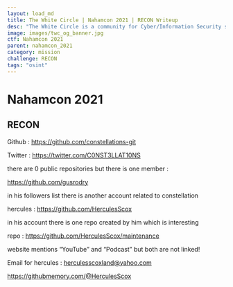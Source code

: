 ```yaml
---
layout: load_md
title: The White Circle | Nahamcon 2021 | RECON Writeup
desc: "The White Circle is a community for Cyber/Information Security students, enthusiasts and professionals. You can discuss anything related to Security, share your knowledge with others, get help when you need it and proceed further in your journey with amazing people from all over the world."
image: images/twc_og_banner.jpg
ctf: Nahamcon 2021
parent: nahamcon_2021
category: mission
challenge: RECON
tags: "osint"
---
```


<h1 class="heading card-title white-text">Nahamcon 2021</h1>

## RECON

Github : https://github.com/constellations-git

Twitter : https://twitter.com/C0NST3LLAT10NS

there are 0 public repositories but there is one member :

https://github.com/gusrodry

in his followers list there is another account related to constellation

hercules : https://github.com/HerculesScox

in his account there is one repo created by him which is interesting

repo : https://github.com/HerculesScox/maintenance

website mentions “YouTube” and “Podcast” but both are not linked!

Email for hercules : herculesscoxland@yahoo.com

https://githubmemory.com/@HerculesScox

